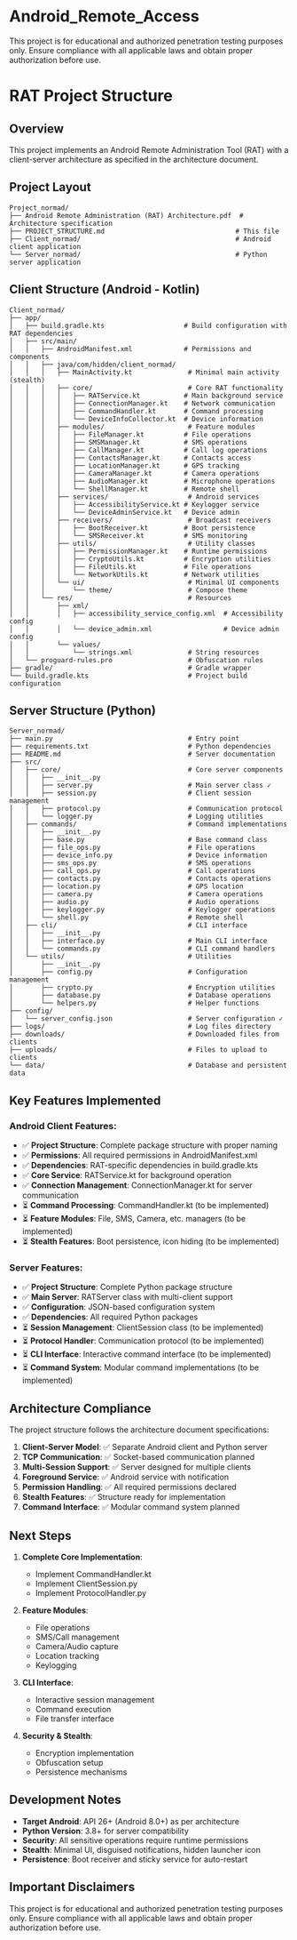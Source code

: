 # Android_Remote_Access
This project is for educational and authorized penetration testing purposes only. Ensure compliance with all applicable laws and obtain proper authorization before use.
# RAT Project Structure

## Overview
This project implements an Android Remote Administration Tool (RAT) with a client-server architecture as specified in the architecture document.

## Project Layout

```
Project_normad/
├── Android Remote Administration (RAT) Architecture.pdf  # Architecture specification
├── PROJECT_STRUCTURE.md                                 # This file
├── Client_normad/                                       # Android client application
└── Server_normad/                                       # Python server application
```

## Client Structure (Android - Kotlin)

```
Client_normad/
├── app/
│   ├── build.gradle.kts                    # Build configuration with RAT dependencies
│   ├── src/main/
│   │   ├── AndroidManifest.xml             # Permissions and components
│   │   ├── java/com/hidden/client_normad/
│   │   │   ├── MainActivity.kt              # Minimal main activity (stealth)
│   │   │   ├── core/                        # Core RAT functionality
│   │   │   │   ├── RATService.kt           # Main background service
│   │   │   │   ├── ConnectionManager.kt    # Network communication
│   │   │   │   ├── CommandHandler.kt       # Command processing
│   │   │   │   └── DeviceInfoCollector.kt  # Device information
│   │   │   ├── modules/                     # Feature modules
│   │   │   │   ├── FileManager.kt          # File operations
│   │   │   │   ├── SMSManager.kt           # SMS operations
│   │   │   │   ├── CallManager.kt          # Call log operations
│   │   │   │   ├── ContactsManager.kt      # Contacts access
│   │   │   │   ├── LocationManager.kt      # GPS tracking
│   │   │   │   ├── CameraManager.kt        # Camera operations
│   │   │   │   ├── AudioManager.kt         # Microphone operations
│   │   │   │   └── ShellManager.kt         # Remote shell
│   │   │   ├── services/                    # Android services
│   │   │   │   ├── AccessibilityService.kt # Keylogger service
│   │   │   │   └── DeviceAdminService.kt   # Device admin
│   │   │   ├── receivers/                   # Broadcast receivers
│   │   │   │   ├── BootReceiver.kt         # Boot persistence
│   │   │   │   └── SMSReceiver.kt          # SMS monitoring
│   │   │   ├── utils/                       # Utility classes
│   │   │   │   ├── PermissionManager.kt    # Runtime permissions
│   │   │   │   ├── CryptoUtils.kt          # Encryption utilities
│   │   │   │   ├── FileUtils.kt            # File operations
│   │   │   │   └── NetworkUtils.kt         # Network utilities
│   │   │   └── ui/                          # Minimal UI components
│   │   │       └── theme/                   # Compose theme
│   │   └── res/                             # Resources
│   │       ├── xml/
│   │       │   ├── accessibility_service_config.xml  # Accessibility config
│   │       │   └── device_admin.xml                  # Device admin config
│   │       └── values/
│   │           └── strings.xml              # String resources
│   └── proguard-rules.pro                   # Obfuscation rules
├── gradle/                                  # Gradle wrapper
└── build.gradle.kts                         # Project build configuration
```

## Server Structure (Python)

```
Server_normad/
├── main.py                                  # Entry point
├── requirements.txt                         # Python dependencies
├── README.md                                # Server documentation
├── src/
│   ├── core/                                # Core server components
│   │   ├── __init__.py
│   │   ├── server.py                        # Main server class ✓
│   │   ├── session.py                       # Client session management
│   │   ├── protocol.py                      # Communication protocol
│   │   └── logger.py                        # Logging utilities
│   ├── commands/                            # Command implementations
│   │   ├── __init__.py
│   │   ├── base.py                          # Base command class
│   │   ├── file_ops.py                      # File operations
│   │   ├── device_info.py                   # Device information
│   │   ├── sms_ops.py                       # SMS operations
│   │   ├── call_ops.py                      # Call operations
│   │   ├── contacts.py                      # Contacts operations
│   │   ├── location.py                      # GPS location
│   │   ├── camera.py                        # Camera operations
│   │   ├── audio.py                         # Audio operations
│   │   ├── keylogger.py                     # Keylogger operations
│   │   └── shell.py                         # Remote shell
│   ├── cli/                                 # CLI interface
│   │   ├── __init__.py
│   │   ├── interface.py                     # Main CLI interface
│   │   └── commands.py                      # CLI command handlers
│   └── utils/                               # Utilities
│       ├── __init__.py
│       ├── config.py                        # Configuration management
│       ├── crypto.py                        # Encryption utilities
│       ├── database.py                      # Database operations
│       └── helpers.py                       # Helper functions
├── config/
│   └── server_config.json                   # Server configuration ✓
├── logs/                                    # Log files directory
├── downloads/                               # Downloaded files from clients
├── uploads/                                 # Files to upload to clients
└── data/                                    # Database and persistent data
```

## Key Features Implemented

### Android Client Features:
- ✅ **Project Structure**: Complete package structure with proper naming
- ✅ **Permissions**: All required permissions in AndroidManifest.xml
- ✅ **Dependencies**: RAT-specific dependencies in build.gradle.kts
- ✅ **Core Service**: RATService.kt for background operation
- ✅ **Connection Management**: ConnectionManager.kt for server communication
- ⏳ **Command Processing**: CommandHandler.kt (to be implemented)
- ⏳ **Feature Modules**: File, SMS, Camera, etc. managers (to be implemented)
- ⏳ **Stealth Features**: Boot persistence, icon hiding (to be implemented)

### Server Features:
- ✅ **Project Structure**: Complete Python package structure
- ✅ **Main Server**: RATServer class with multi-client support
- ✅ **Configuration**: JSON-based configuration system
- ✅ **Dependencies**: All required Python packages
- ⏳ **Session Management**: ClientSession class (to be implemented)
- ⏳ **Protocol Handler**: Communication protocol (to be implemented)
- ⏳ **CLI Interface**: Interactive command interface (to be implemented)
- ⏳ **Command System**: Modular command implementations (to be implemented)

## Architecture Compliance

The project structure follows the architecture document specifications:

1. **Client-Server Model**: ✅ Separate Android client and Python server
2. **TCP Communication**: ✅ Socket-based communication planned
3. **Multi-Session Support**: ✅ Server designed for multiple clients
4. **Foreground Service**: ✅ Android service with notification
5. **Permission Handling**: ✅ All required permissions declared
6. **Stealth Features**: ✅ Structure ready for implementation
7. **Command Interface**: ✅ Modular command system planned

## Next Steps

1. **Complete Core Implementation**:
   - Implement CommandHandler.kt
   - Implement ClientSession.py
   - Implement ProtocolHandler.py

2. **Feature Modules**:
   - File operations
   - SMS/Call management
   - Camera/Audio capture
   - Location tracking
   - Keylogging

3. **CLI Interface**:
   - Interactive session management
   - Command execution
   - File transfer interface

4. **Security & Stealth**:
   - Encryption implementation
   - Obfuscation setup
   - Persistence mechanisms

## Development Notes

- **Target Android**: API 26+ (Android 8.0+) as per architecture
- **Python Version**: 3.8+ for server compatibility
- **Security**: All sensitive operations require runtime permissions
- **Stealth**: Minimal UI, disguised notifications, hidden launcher icon
- **Persistence**: Boot receiver and sticky service for auto-restart

## Important Disclaimers

This project is for educational and authorized penetration testing purposes only. Ensure compliance with all applicable laws and obtain proper authorization before use.
